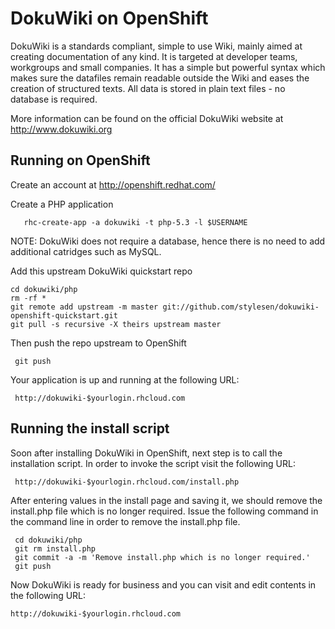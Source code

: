 DokuWiki on OpenShift
=========================
DokuWiki is a standards compliant, simple to use Wiki, mainly aimed at creating documentation of any kind. It is targeted at developer teams, workgroups and small companies. It has a simple but powerful syntax which makes sure the datafiles remain readable outside the Wiki and eases the creation of structured texts. All data is stored in plain text files - no database is required.

More information can be found on the official DokuWiki website at http://www.dokuwiki.org

Running on OpenShift
--------------------

Create an account at http://openshift.redhat.com/

Create a PHP application

       rhc-create-app -a dokuwiki -t php-5.3 -l $USERNAME

NOTE: DokuWiki does not require a database, hence there is no need to add additional catridges such as MySQL.

Add this upstream DokuWiki quickstart repo

    cd dokuwiki/php
    rm -rf *
    git remote add upstream -m master git://github.com/stylesen/dokuwiki-openshift-quickstart.git
    git pull -s recursive -X theirs upstream master

Then push the repo upstream to OpenShift

     git push

Your application is up and running at the following URL:

     http://dokuwiki-$yourlogin.rhcloud.com

Running the install script
--------------------------

Soon after installing DokuWiki in OpenShift, next step is to call the installation script. In order to invoke the script visit the following URL:

     http://dokuwiki-$yourlogin.rhcloud.com/install.php

After entering values in the install page and saving it, we should remove the install.php file which is no longer required. Issue the following command in the command line in order to remove the install.php file.

     cd dokuwiki/php
     git rm install.php
     git commit -a -m 'Remove install.php which is no longer required.'
     git push

Now DokuWiki is ready for business and you can visit and edit contents in the following URL:

    http://dokuwiki-$yourlogin.rhcloud.com
